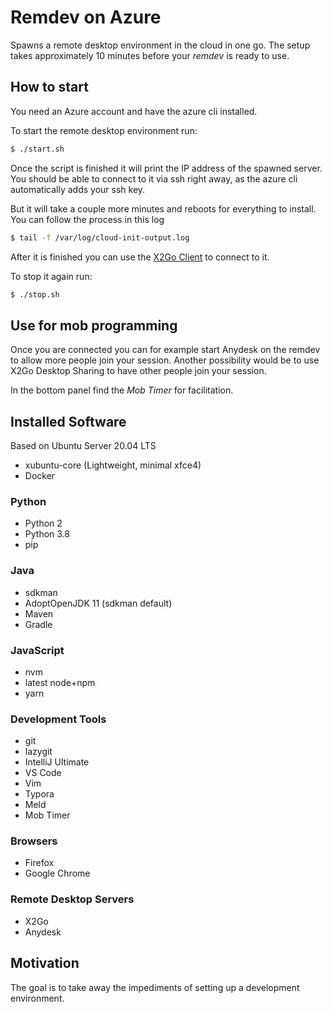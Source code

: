 # Remdev on Azure

Spawns a remote desktop environment in the cloud in one go. 
The setup takes approximately 10 minutes before your *remdev* is ready to use. 

## How to start

You need  an Azure account and have the azure cli installed.

To start the remote desktop environment run:

````bash
$ ./start.sh
````

Once the script is finished it will print the IP address of the spawned server. You should be able to connect to it via ssh right away, as the azure cli automatically adds your ssh key.

But it will take a couple more minutes and reboots for everything to install. You can follow the process in this log

```bash
$ tail -f /var/log/cloud-init-output.log
```

After it is finished you can use the [X2Go Client](https://wiki.x2go.org/doku.php/download:start) to connect to it.

To stop it again run:

```bash
$ ./stop.sh
```

## Use for mob programming

Once you are connected you can for example start Anydesk on the remdev to allow more people join your session. Another possibility would be to use X2Go Desktop Sharing to have other people join your session.

In the bottom panel find the *Mob Timer* for facilitation.

## Installed Software

Based on Ubuntu Server 20.04 LTS

- xubuntu-core (Lightweight, minimal xfce4)
- Docker

### Python

- Python 2
- Python 3.8
- pip

### Java

- sdkman
- AdoptOpenJDK 11 (sdkman default)
- Maven
- Gradle

### JavaScript

- nvm
- latest node+npm
- yarn

### Development Tools

- git
- lazygit
- IntelliJ Ultimate
- VS Code
- Vim
- Typora
- Meld
- Mob Timer

### Browsers

- Firefox
- Google Chrome

### Remote Desktop Servers

- X2Go
- Anydesk

## Motivation

The goal is to take away the impediments of setting up a development environment.